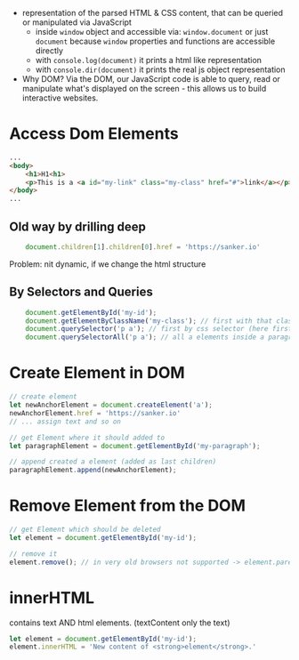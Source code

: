 
- representation of the parsed HTML & CSS content, that can be queried or manipulated via JavaScript
	- inside `window` object and accessible via: `window.document` or just `document` because `window` properties and functions are accessible directly 
	- with `console.log(document)` it prints a html like representation 
	- with `console.dir(document)` it prints the real js object representation 
- Why DOM? Via the DOM, our JavaScript code is able to query, read or manipulate what's displayed on the screen - this allows us to build interactive websites.


# Access Dom Elements
```html
...
<body>
	<h1>H1<h1>
	<p>This is a <a id="my-link" class="my-class" href="#">link</a></p>
</body>
...
```

## Old way by drilling deep
```js
	document.children[1].children[0].href = 'https://sanker.io'
```
Problem: nit dynamic, if we change the html structure

## By Selectors and Queries 

```js
	document.getElementById('my-id');
	document.getElementByClassName('my-class'); // first with that class name
	document.querySelector('p a'); // first by css selector (here first a element in a paragraph). also by id ('.my-id'), class and everything else
	document.querySelectorAll('p a'); // all a elements inside a paragraph
```



# Create Element in DOM

```js
// create element
let newAnchorElement = document.createElement('a');
newAnchorElement.href = 'https://sanker.io'
// ... assign text and so on

// get Element where it should added to
let paragraphElement = document.getElementById('my-paragraph');

// append created a element (added as last children)
paragraphElement.append(newAnchorElement);
```

# Remove Element from the DOM
```js
// get Element which should be deleted
let element = document.getElementById('my-id');

// remove it 
element.remove(); // in very old browsers not supported -> element.parentElement.removeChild(element);
```


# innerHTML
contains text AND html elements. (textContent only the text)

```js
let element = document.getElementById('my-id');
element.innerHTML = 'New content of <strong>element</strong>.'
```